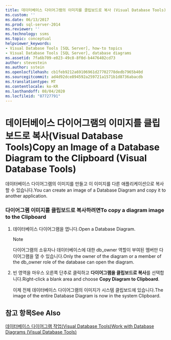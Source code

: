 ```yaml
---
title: 데이터베이스 다이어그램의 이미지를 클립보드로 복사 (Visual Database Tools) | Microsoft Docs
ms.custom: ''
ms.date: 06/13/2017
ms.prod: sql-server-2014
ms.reviewer: ''
ms.technology: ssms
ms.topic: conceptual
helpviewer_keywords:
- Visual Database Tools [SQL Server], how-to topics
- Visual Database Tools [SQL Server], database diagrams
ms.assetid: 7fa6b709-e023-49c8-8f0d-b4476402cd73
author: stevestein
ms.author: sstein
ms.openlocfilehash: cb1feb9212a69106961d27702778dedb7965b40d
ms.sourcegitcommit: ad4d92dce894592a259721a1571b1d8736abacdb
ms.translationtype: MT
ms.contentlocale: ko-KR
ms.lasthandoff: 08/04/2020
ms.locfileid: "87727791"
---
```

# <a name="copy-an-image-of-a-database-diagram-to-the-clipboard-visual-database-tools"></a><span data-ttu-id="ec2c6-102">데이터베이스 다이어그램의 이미지를 클립보드로 복사(Visual Database Tools)</span><span class="sxs-lookup"><span data-stu-id="ec2c6-102">Copy an Image of a Database Diagram to the Clipboard (Visual Database Tools)</span></span>
  <span data-ttu-id="ec2c6-103">데이터베이스 다이어그램의 이미지를 만들고 이 이미지를 다른 애플리케이션으로 복사할 수 있습니다.</span><span class="sxs-lookup"><span data-stu-id="ec2c6-103">You can create an image of a Database Diagram and copy it to another application.</span></span>  
  
### <a name="to-copy-a-diagram-image-to-the-clipboard"></a><span data-ttu-id="ec2c6-104">다이어그램 이미지를 클립보드로 복사하려면</span><span class="sxs-lookup"><span data-stu-id="ec2c6-104">To copy a diagram image to the Clipboard</span></span>  
  
1.  <span data-ttu-id="ec2c6-105">데이터베이스 다이어그램을 엽니다.</span><span class="sxs-lookup"><span data-stu-id="ec2c6-105">Open a Database Diagram.</span></span>  
  
    > [!NOTE]  
    >  <span data-ttu-id="ec2c6-106">다이어그램의 소유자나 데이터베이스에 대한 db_owner 역할이 부여된 멤버만 다이어그램을 열 수 있습니다.</span><span class="sxs-lookup"><span data-stu-id="ec2c6-106">Only the owner of the diagram or a member of the db_owner role of the database can open the diagram.</span></span>  
  
2.  <span data-ttu-id="ec2c6-107">빈 영역을 마우스 오른쪽 단추로 클릭하고 **다이어그램을 클립보드로 복사**를 선택합니다.</span><span class="sxs-lookup"><span data-stu-id="ec2c6-107">Right-click a blank area and choose **Copy Diagram to Clipboard**.</span></span>  
  
     <span data-ttu-id="ec2c6-108">이제 전체 데이터베이스 다이어그램의 이미지가 시스템 클립보드에 있습니다.</span><span class="sxs-lookup"><span data-stu-id="ec2c6-108">The image of the entire Database Diagram is now in the system Clipboard.</span></span>  
  
## <a name="see-also"></a><span data-ttu-id="ec2c6-109">참고 항목</span><span class="sxs-lookup"><span data-stu-id="ec2c6-109">See Also</span></span>  
 [<span data-ttu-id="ec2c6-110">데이터베이스 다이어그램 작업&#40;Visual Database Tools&#41;</span><span class="sxs-lookup"><span data-stu-id="ec2c6-110">Work with Database Diagrams &#40;Visual Database Tools&#41;</span></span>](visual-database-tools.md)  
  
  
